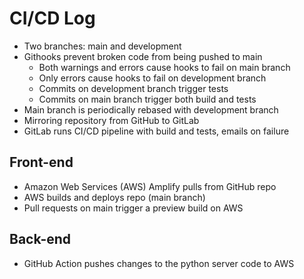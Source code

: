 # CI/CD Log
- Two branches: main and development
- Githooks prevent broken code from being pushed to main
    - Both warnings and errors cause hooks to fail on main branch
    - Only errors cause hooks to fail on development branch
    - Commits on development branch trigger tests
    - Commits on main branch trigger both build and tests
- Main branch is periodically rebased with development branch
- Mirroring repository from GitHub to GitLab
- GitLab runs CI/CD pipeline with build and tests, emails on failure

## Front-end
- Amazon Web Services (AWS) Amplify pulls from GitHub repo
- AWS builds and deploys repo (main branch)
- Pull requests on main trigger a preview build on AWS

## Back-end
- GitHub Action pushes changes to the python server code to AWS